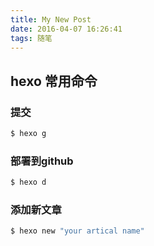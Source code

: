 ```yaml
---
title: My New Post
date: 2016-04-07 16:26:41
tags: 随笔
---
```

## hexo 常用命令
### 提交

``` bash
$ hexo g
```
### 部署到github
```bash
$ hexo d
```
### 添加新文章
```bash
$ hexo new "your artical name"
```

